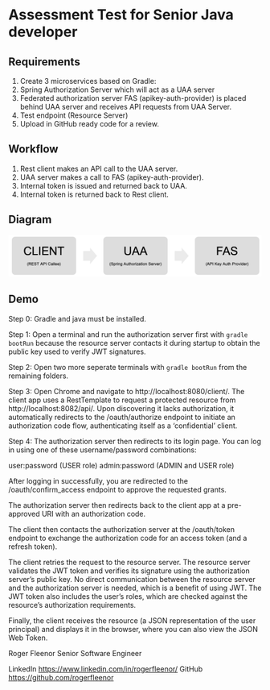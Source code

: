 # Assessment Test for Senior Java developer

## Requirements

1.	Create 3 microservices based on Gradle:
2.	Spring Authorization Server which will act as a UAA server
3.	Federated authorization server FAS (apikey-auth-provider) is placed behind UAA server and receives API requests from UAA Server.
4.	Test endpoint (Resource Server)
5.	Upload in GitHub ready code for a review.

## Workflow

1. Rest client makes an API call to the UAA server.
2. UAA server makes a call to FAS (apikey-auth-provider). 
3. Internal token is issued and returned back to UAA.
4. Internal token is returned back to Rest client.

## Diagram

![Diagram](flow.png "Diagram")

## Demo

Step 0: Gradle and java must be installed.

Step 1: Open a terminal and run the authorization server first with `gradle bootRun` because the resource server contacts it during startup to obtain the public key used to verify JWT signatures.

Step 2: Open two more seperate terminals with `gradle bootRun` from the remaining folders. 

Step 3: Open Chrome and navigate to http://localhost:8080/client/. The client app uses a RestTemplate to request a protected resource from http://localhost:8082/api/. Upon discovering it lacks authorization, it automatically redirects to the /oauth/authorize endpoint to initiate an authorization code flow, authenticating itself as a ‘confidential’ client.

Step 4: The authorization server then redirects to its login page. You can log in using one of these username/password combinations:

user:password (USER role)
admin:password (ADMIN and USER role)

After logging in successfully, you are redirected to the /oauth/confirm_access endpoint to approve the requested grants.

The authorization server then redirects back to the client app at a pre-approved URI with an authorization code.

The client then contacts the authorization server at the /oauth/token endpoint to exchange the authorization code for an access token (and a refresh token).

The client retries the request to the resource server. The resource server validates the JWT token and verifies its signature using the authorization server’s public key. No direct communication between the resource server and the authorization server is needed, which is a benefit of using JWT. The JWT token also includes the user’s roles, which are checked against the resource’s authorization requirements.

Finally, the client receives the resource (a JSON representation of the user principal) and displays it in the browser, where you can also view the JSON Web Token.

Roger Fleenor
Senior Software Engineer

LinkedIn https://www.linkedin.com/in/rogerfleenor/
GitHub https://github.com/rogerfleenor

